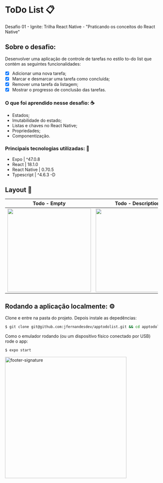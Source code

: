 # ToDo List 📋

Desafio 01 - Ignite: Trilha React Native - "Praticando os conceitos do React Native"

## Sobre o desafio: 
Desenvolver uma aplicação de controle de tarefas no estilo to-do list que contém as seguintes funcionalidades:
- [x] Adicionar uma nova tarefa;
- [x] Marcar e desmarcar uma tarefa como concluída;
- [x] Remover uma tarefa da listagem;
- [x] Mostrar o progresso de conclusão das tarefas.

### O que foi aprendido nesse desafio: ☕
- Estados;
- Imutabilidade do estado;
- Listas e chaves no React Native;
- Propriedades;
- Componentização.

### Principais tecnologias utilizadas: 🚀
- Expo | ^47.0.8
- React | 18.1.0
- React Native | 0.70.5
- Typescript | ^4.6.3 -D

## Layout 🎨


| Todo - Empty | Todo - Description | Todo - List | 
| --- | --- | --- | 
| <img src="" width='275px' /> | <img src="" width='275px' /> | <img src="" width='275px' /> |


##  Rodando a aplicação localmente: ⚙

Clone e entre na pasta do projeto. Depois instale as depedências:
```sh
$ git clone git@github.com:jfernandesdev/apptodolist.git && cd apptodolist && npm install
```

Como o emulador rodando (ou um dispositivo físico conectado por USB) rode o app:
```sh
$ expo start
```

<img src="https://i.ibb.co/Yckq764/footer-signature.png" alt="footer-signature" border="0"  width='400px' />
